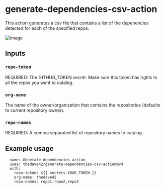 # generate-dependencies-csv-action

This action generates a csv file that contains a list of the depenencies detected for each of the specified repos.

![image](https://user-images.githubusercontent.com/50186003/110385625-06664900-8014-11eb-8f38-eda7789a797b.png)

## Inputs

### `repo-token`

REQUIRED: The GITHUB_TOKEN secret. Make sure this token has rights to all the repos you want to catalog.

### `org-name`

The name of the owner/organization that contains the repositories (defaults to current repository owner).

### `repo-names`

REQUIRED: A comma separated list of repository names to catalog.


## Example usage

    - name: Generate dependencies action
      uses: thedave42/generate-dependencies-csv-action@v4
      with:
        repo-token: ${{ secrets.YOUR_TOKEN }}
        org-name: thedave42
        repo-names: repo1,repo2,repo3
